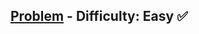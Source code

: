 [Problem](https://www.hackerrank.com/challenges/30-testing/problem) - Difficulty: Easy :white_check_mark:
---

